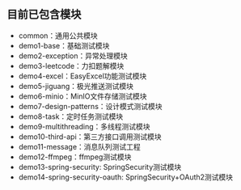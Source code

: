 ## 目前已包含模块

- common：通用公共模块
- demo1-base：基础测试模块
- demo2-exception：异常处理模块
- demo3-leetcode：力扣题解模块
- demo4-excel：EasyExcel功能测试模块
- demo5-jiguang：极光推送测试模块
- demo6-minio：MinIO文件存储测试模块
- demo7-design-patterns：设计模式测试模块
- demo8-task：定时任务测试模块
- demo9-multithreading：多线程测试模块
- demo10-third-api：第三方接口调用测试模块
- demo11-message：消息队列测试工程
- demo12-ffmpeg：ffmpeg测试模块
- demo13-spring-security: SpringSecurity测试模块
- demo14-spring-security-oauth: SpringSecurity+OAuth2测试模块